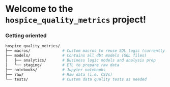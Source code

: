# Welcome to the ```hospice_quality_metrics``` project!

### Getting oriented

```bash
hospice_quality_metrics/
├── macros/              # Custom macros to reuse SQL logic (currently unused)
├── models/              # Contains all dbt models (SQL files)
│   ├── analytics/       # Business logic models and analysis prep
│   └── staging/         # ETL to prepare raw data 
├── notebooks/           # Jupyter notebooks
├── raw/                 # Raw data (i.e. CSVs)
└── tests/               # Custom data quality tests as needed
```
